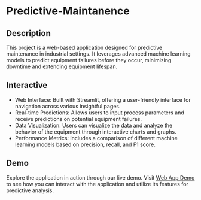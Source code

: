# Predictive-Maintanence

## Description

This project is a web-based application designed for predictive maintenance in industrial settings. It leverages advanced machine learning models to predict equipment failures before they occur, minimizing downtime and extending equipment lifespan. 


## Interactive 
- Web Interface: Built with Streamlit, offering a user-friendly interface for navigation across various insightful pages.
- Real-time Predictions: Allows users to input process parameters and receive predictions on potential equipment failures.
- Data Visualization: Users can visualize the data and analyze the behavior of the equipment through interactive charts and graphs.
- Performance Metrics: Includes a comparison of different machine learning models based on precision, recall, and F1 score.

## Demo

Explore the application in action through our live demo. Visit [Web App Demo](https://streamlit-huj55rp2ba-lm.a.run.app/) to see how you can interact with the application and utilize its features for predictive analysis.
